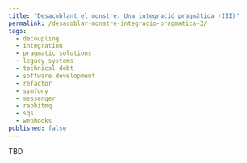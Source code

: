 ```yaml
---
title: "Desacoblant el monstre: Una integració pragmàtica (III)"
permalink: /desacoblar-monstre-integracio-pragmatica-3/
tags: 
  - decoupling
  - integration
  - pragmatic solutions
  - legacy systems
  - technical debt
  - software development
  - refactor
  - symfony
  - messenger
  - rabbitmq
  - sqs
  - webhooks
published: false
---
```


TBD
